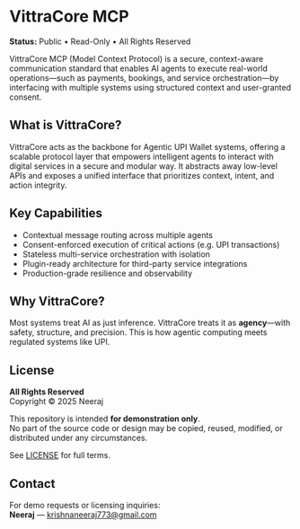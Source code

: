 # VittraCore MCP

**Status:** Public • Read-Only • All Rights Reserved

VittraCore MCP (Model Context Protocol) is a secure, context-aware communication standard that enables AI agents to execute real-world operations—such as payments, bookings, and service orchestration—by interfacing with multiple systems using structured context and user-granted consent.

## What is VittraCore?

VittraCore acts as the backbone for Agentic UPI Wallet systems, offering a scalable protocol layer that empowers intelligent agents to interact with digital services in a secure and modular way. It abstracts away low-level APIs and exposes a unified interface that prioritizes context, intent, and action integrity.

## Key Capabilities

- Contextual message routing across multiple agents
- Consent-enforced execution of critical actions (e.g. UPI transactions)
- Stateless multi-service orchestration with isolation
- Plugin-ready architecture for third-party service integrations
- Production-grade resilience and observability

## Why VittraCore?

Most systems treat AI as just inference. VittraCore treats it as **agency**—with safety, structure, and precision. This is how agentic computing meets regulated systems like UPI.

## License

**All Rights Reserved**  
Copyright © 2025 Neeraj  

This repository is intended **for demonstration only**.  
No part of the source code or design may be copied, reused, modified, or distributed under any circumstances.  

See [LICENSE](./LICENSE) for full terms.

## Contact

For demo requests or licensing inquiries:  
**Neeraj** — krishnaneeraj773@gmail.com
